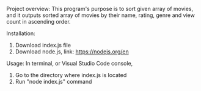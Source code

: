 Project overview:
This program's purpose is to sort given array of movies, and it outputs sorted array of movies by their name, rating, genre and view count in ascending order.

Installation:
  1. Download index.js file
  2. Download node.js, link:
  https://nodejs.org/en

Usage:
In terminal, or Visual Studio Code console, 
  1. Go to the directory where index.js is located
  2. Run "node index.js" command
